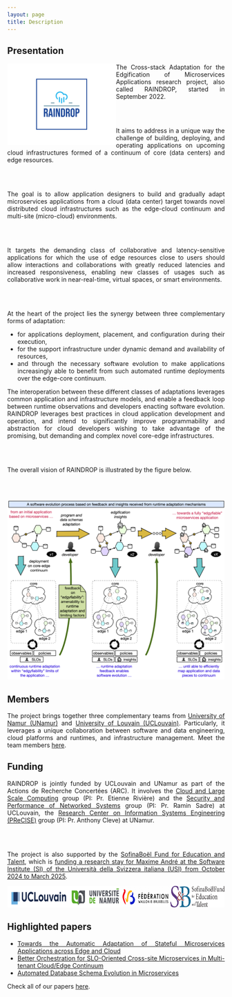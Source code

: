 ```yaml
---
layout: page
title: Description
---
```


<!-- Presentation -->

<h2>Presentation</h2>

<div style="text-align: justify;">

<img src="/images/raindrop-logo.png" height="50%" width="50%" style="float: left;"/>

The Cross-stack Adaptation for the Edgification of Microservices Applications research project, also called RAINDROP, started in September 2022.

<br/><br />

It aims to address in a unique way the challenge of building, deploying, and operating applications on upcoming cloud infrastructures formed of a continuum of core (data centers) and edge resources.

<br/><br />

The goal is to allow application designers to build and gradually adapt microservices applications from a cloud (data center) target towards novel distributed cloud infrastructures such as the edge-cloud continuum and multi-site (micro-cloud) environments.

<br/><br />

It targets the demanding class of collaborative and latency-sensitive applications for which the use of edge resources close to users should allow interactions and collaborations with greatly reduced latencies and increased responsiveness, enabling new classes of usages such as collaborative work in near-real-time, virtual spaces, or smart environments.

<br /><br />

At the heart of the project lies the synergy between three complementary forms of adaptation:

<ul>
  <li>for applications deployment, placement, and configuration during their execution,</li>
  <li>for the support infrastructure under dynamic demand and availability of resources,</li>
  <li>and through the necessary software evolution to make applications increasingly able to benefit from such automated runtime deployments over the edge-core continuum.</li>
</ul>

The interoperation between these different classes of adaptations leverages common application and infrastructure models, and enable a feedback loop between runtime observations and developers enacting software evolution. RAINDROP leverages best practices in cloud application development and operation, and intend to significantly improve programmability and abstraction for cloud developers wishing to take advantage of the promising, but demanding and complex novel core-edge infrastructures.

<br/><br />

The overall vision of RAINDROP is illustrated by the figure below.

<br/><br />

<img src="/images/raindrop_principle.png" />

</div>

<h2>Members</h2>

<div style="text-align: justify;">

The project brings together three complementary teams from <a href="https://www.unamur.be" target="_blank">University of Namur (UNamur)</a> and <a href="https://uclouvain.be/" target="_blank">University of Louvain (UCLouvain)</a>. Particularly, it leverages a unique collaboration between software and data engineering, cloud platforms and runtimes, and infrastructure management. Meet the team members <a href="/Team">here</a>.
</div>

<h2>Funding</h2>

<div style="text-align: justify;">

RAINDROP is jointly funded by UCLouvain and UNamur as part of the Actions de Recherche Concertées (ARC). It involves the <a href="https://cloudlargescale-uclouvain.github.io/" target="_blank">Cloud and Large Scale Computing</a> group (PI: Pr. Etienne Rivière) and the <a href="https://secperf-uclouvain.bitbucket.io/" target="_blank">Security and Performance of Networked Systems</a> group (PI: Pr. Ramin Sadre) at UCLouvain, the <a href="https://www.unamur.be/en/precise/" target="_blank">Research Center on Information Systems Engineering (PReCISE)</a> group (PI: Pr. Anthony Cleve) at UNamur.

<br /><br />

The project is also supported by the <a href="https://www.sofinaboel.be/accueil/" target="_blank">SofinaBoël Fund for Education and Talent</a>, which is <a href="https://newsroom.unamur.be/fr/actualites/un-chercheur-en-informatique-de-lunamur-selectionne-pour-la-prestigieuse-bourse" target="_blank">funding a research stay for Maxime André at the Software Institute (SI) of the Università della Svizzera italiana (USI) from October 2024 to March 2025</a>.

</div>

<div style="display: flex; justify-content: space-around;">
    <a href="https://uclouvain.be/fr/index.html" target="_blank"><img src="/images/logo_UCLouvain_small.jpg" style="height: 50px;"/></a>
    <a href="https://www.unamur.be/" target="_blank"><img src="/images/logo_UNamur_small.png" style="height: 50px;"/></a>
  <a href="https://www.federation-wallonie-bruxelles.be/" target="_blank"><img src="/images/logo_fwb.jpg" style="height: 50px;"/></a>
  <a href="https://www.sofinaboel.be/accueil/" target="_blank"><img src="/images/sofinaboel.png" style="height: 50px;"/></a>
</div>

<h2>Highlighted papers</h2>

<div style="text-align: justify;">
  <ul>
    <li>
      <a href="https://dl.acm.org/doi/abs/10.1145/3626564.3629095" target="_blank">Towards the Automatic Adaptation of Stateful Microservices Applications across Edge and Cloud</a>
    </li>
    <li>
      <a href="https://dl.acm.org/doi/abs/10.1145/3626564.3629091" target="_blank">Better Orchestration for SLO-Oriented Cross-site Microservices in Multi-tenant Cloud/Edge Continuum</a>
    </li>
    <li>
      <a href="https://ceur-ws.org/Vol-3452/paper10.pdf" target="_blank">Automated Database Schema Evolution in Microservices</a>
    </li>
  </ul>
</div>

Check all of our papers <a href="/Papers">here</a>.